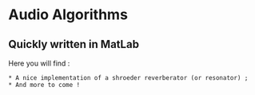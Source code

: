 # Audio Algorithms

## Quickly written in MatLab

Here you will find :

	* A nice implementation of a shroeder reverberator (or resonator) ;
	* And more to come !







